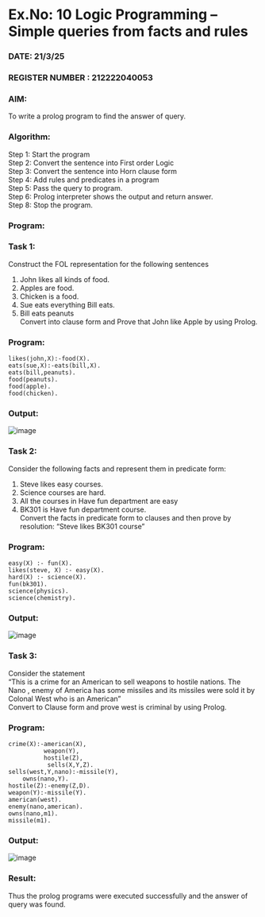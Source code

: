 # Ex.No: 10  Logic Programming –  Simple queries from facts and rules
### DATE: 21/3/25                                                                          
### REGISTER NUMBER : 212222040053
### AIM: 
To write a prolog program to find the answer of query. 
###  Algorithm:
 Step 1: Start the program <br> 
 Step 2: Convert the sentence into First order Logic  <br> 
 Step 3:  Convert the sentence into Horn clause form  <br> 
 Step 4: Add rules and predicates in a program   <br> 
 Step 5:  Pass the query to program. <br> 
 Step 6: Prolog interpreter shows the output and return answer. <br> 
 Step 8:  Stop the program.
### Program:
### Task 1:
Construct the FOL representation for the following sentences <br> 
1.	John likes all kinds of food.  <br> 
2.	Apples are food.  <br> 
3.	Chicken is a food.  <br> 
4.	Sue eats everything Bill eats. <br> 
5.	 Bill eats peanuts  <br> 
   Convert into clause form and Prove that John like Apple by using Prolog. <br> 
### Program:
```
likes(john,X):-food(X).
eats(sue,X):-eats(bill,X).
eats(bill,peanuts).
food(peanuts).
food(apple).
food(chicken).
```


### Output:

![image](https://github.com/user-attachments/assets/4b71c9d8-1a6b-47ff-ad0f-298025b18d47)

### Task 2:
Consider the following facts and represent them in predicate form: <br>              
1.	Steve likes easy courses. <br> 
2.	Science courses are hard. <br> 
3. All the courses in Have fun department are easy <br> 
4. BK301 is Have fun department course.<br> 
Convert the facts in predicate form to clauses and then prove by resolution: “Steve likes BK301 course”<br> 

### Program:
```
easy(X) :- fun(X).
likes(steve, X) :- easy(X).
hard(X) :- science(X).
fun(bk301).
science(physics).
science(chemistry).
```


### Output:
![image](https://github.com/user-attachments/assets/c5c536cf-9813-45ea-ba2c-f4f159823c2b)


### Task 3:
Consider the statement <br> 
“This is a crime for an American to sell weapons to hostile nations. The Nano , enemy of America has some missiles and its missiles were sold it by Colonal West who is an American” <br> 
Convert to Clause form and prove west is criminal by using Prolog.<br> 
### Program:
```
crime(X):-american(X),
          weapon(Y),
          hostile(Z),
           sells(X,Y,Z).
sells(west,Y,nano):-missile(Y),
    owns(nano,Y).
hostile(Z):-enemy(Z,D).
weapon(Y):-missile(Y).
american(west).
enemy(nano,american).
owns(nano,m1).
missile(m1).
```

### Output:
![image](https://github.com/user-attachments/assets/3434f545-76bc-4a01-9b7a-1d1c7964d8ff)

### Result:
Thus the prolog programs were executed successfully and the answer of query was found.
